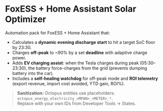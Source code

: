 # FoxESS + Home Assistant Solar Optimizer

Automation pack for FoxESS + Home Assistant that:
- Calculates a **dynamic evening discharge start** to hit a target SoC floor by 23:30.
- Charges **off-peak** to ~90% by a set **deadline** with adaptive charge power.
- Adds **EV charging assist**: when the Tesla charges during peak (05:30–23:30), the battery force-charges from the grid (prevents dumping battery into the car).
- Includes a **self-healing watchdog** for off-peak mode and **ROI telemetry** (export revenue, import cost avoided, YTD gain, ROI%).

> **Sanitization:** Octopus entities use placeholders:  
> `octopus_energy_electricity_<MPAN>_<METER>_*`.  
> Replace with your own IDs from Developer Tools → States.


